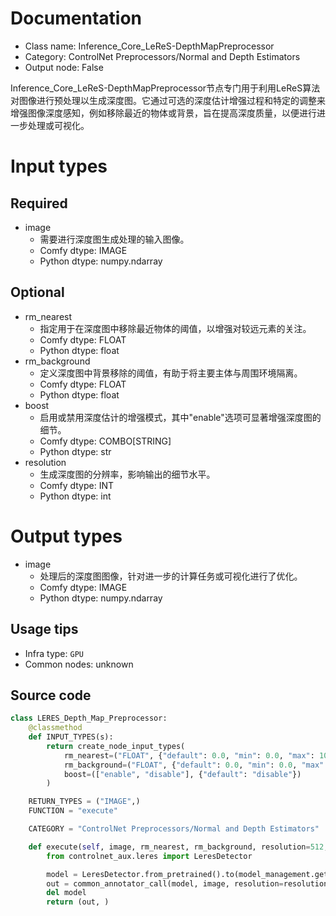
# Documentation
- Class name: Inference_Core_LeReS-DepthMapPreprocessor
- Category: ControlNet Preprocessors/Normal and Depth Estimators
- Output node: False

Inference_Core_LeReS-DepthMapPreprocessor节点专门用于利用LeReS算法对图像进行预处理以生成深度图。它通过可选的深度估计增强过程和特定的调整来增强图像深度感知，例如移除最近的物体或背景，旨在提高深度质量，以便进行进一步处理或可视化。

# Input types
## Required
- image
    - 需要进行深度图生成处理的输入图像。
    - Comfy dtype: IMAGE
    - Python dtype: numpy.ndarray

## Optional
- rm_nearest
    - 指定用于在深度图中移除最近物体的阈值，以增强对较远元素的关注。
    - Comfy dtype: FLOAT
    - Python dtype: float
- rm_background
    - 定义深度图中背景移除的阈值，有助于将主要主体与周围环境隔离。
    - Comfy dtype: FLOAT
    - Python dtype: float
- boost
    - 启用或禁用深度估计的增强模式，其中"enable"选项可显著增强深度图的细节。
    - Comfy dtype: COMBO[STRING]
    - Python dtype: str
- resolution
    - 生成深度图的分辨率，影响输出的细节水平。
    - Comfy dtype: INT
    - Python dtype: int

# Output types
- image
    - 处理后的深度图图像，针对进一步的计算任务或可视化进行了优化。
    - Comfy dtype: IMAGE
    - Python dtype: numpy.ndarray


## Usage tips
- Infra type: `GPU`
- Common nodes: unknown


## Source code
```python
class LERES_Depth_Map_Preprocessor:
    @classmethod
    def INPUT_TYPES(s):
        return create_node_input_types(
            rm_nearest=("FLOAT", {"default": 0.0, "min": 0.0, "max": 100, "step": 0.1}),
            rm_background=("FLOAT", {"default": 0.0, "min": 0.0, "max": 100, "step": 0.1}),
            boost=(["enable", "disable"], {"default": "disable"})
        )

    RETURN_TYPES = ("IMAGE",)
    FUNCTION = "execute"

    CATEGORY = "ControlNet Preprocessors/Normal and Depth Estimators"

    def execute(self, image, rm_nearest, rm_background, resolution=512, **kwargs):
        from controlnet_aux.leres import LeresDetector

        model = LeresDetector.from_pretrained().to(model_management.get_torch_device())
        out = common_annotator_call(model, image, resolution=resolution, thr_a=rm_nearest, thr_b=rm_background, boost=kwargs["boost"] == "enable")
        del model
        return (out, )

```
